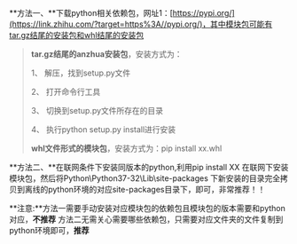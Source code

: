 **方法一、**下载python相关依赖包，网址1：[https://pypi.org/](https://link.zhihu.com/?target=https%3A//pypi.org/)，其中模块包可能有tar.gz结尾的安装包和whl结尾的安装包

> **tar.gz结尾的anzhua安装包**，安装方式为：
>
> 1、 解压，找到setup.py文件
>
> 2、 打开命令行工具
>
> 3、 切换到setup.py文件所存在的目录 
>
> 4、 执行python setup.py install进行安装 
>
> **whl文件形式的模块包**，安装方式为：pip install xx.whl



**方法二、**在联网条件下安装同版本的python,利用pip install XX 在联网下安装模块包，然后将Python\Python37-32\Lib\site-packages 下新安装的目录完全拷贝到离线的python环境的对应site-packages目录下，即可，非常推荐！！



**注意:**方法一需要手动安装对应模块包的依赖包且模块包的版本需要和python对应，**不推荐**
方法二无需关心需要哪些依赖包，只需要对应文件夹的文件复制到python环境即可，**推荐**